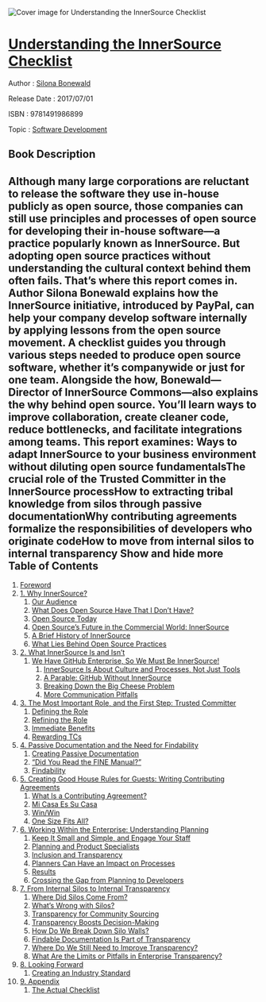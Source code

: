 ![Cover image for Understanding the InnerSource Checklist](https://imgdetail.ebookreading.net/cover/cover/software_development/EB9781491986899.jpg)

[Understanding the InnerSource Checklist](https://ebookreading.net/view/book/Understanding+the+InnerSource+Checklist-EB9781491986899_1.html "Understanding the InnerSource Checklist")
====================================================================================================================

Author : [Silona Bonewald](https://ebookreading.net/search/author/Silona+Bonewald)

Release Date : 2017/07/01

ISBN : 9781491986899

Topic : [Software Development](https://ebookreading.net/search/category/software-development)

Book Description
-----------------

 Although many large corporations are reluctant to release the software they use in-house publicly as open source, those companies can still use principles and processes of open source for developing their in-house software—a practice popularly known as InnerSource. But adopting open source practices without understanding the cultural context behind them often fails. That’s where this report comes in.
Author Silona Bonewald explains how the InnerSource initiative, introduced by PayPal, can help your company develop software internally by applying lessons from the open source movement. A checklist guides you through various steps needed to produce open source software, whether it’s companywide or just for one team.
Alongside the how, Bonewald—Director of InnerSource Commons—also explains the why behind open source. You’ll learn ways to improve collaboration, create cleaner code, reduce bottlenecks, and facilitate integrations among teams.
This report examines:
Ways to adapt InnerSource to your business environment without diluting open source fundamentalsThe crucial role of the Trusted Committer in the InnerSource processHow to extracting tribal knowledge from silos through passive documentationWhy contributing agreements formalize the responsibilities of developers who originate codeHow to move from internal silos to internal transparency        Show and hide more                
Table of Contents
-----------------

1. [Foreword](https://ebookreading.net/view/book/Understanding+the+InnerSource+Checklist-EB9781491986899_4.html#foreword)
1. [1. Why InnerSource?](https://ebookreading.net/view/book/Understanding+the+InnerSource+Checklist-EB9781491986899_5.html#why_innersourceques)
    1. [Our Audience](https://ebookreading.net/view/book/Understanding+the+InnerSource+Checklist-EB9781491986899_5.html#our_audience)
    1. [What Does Open Source Have That I Don’t Have?](https://ebookreading.net/view/book/Understanding+the+InnerSource+Checklist-EB9781491986899_5.html#what_does_open_sour)
    1. [Open Source Today](https://ebookreading.net/view/book/Understanding+the+InnerSource+Checklist-EB9781491986899_5.html#open_source_today)
    1. [Open Source’s Future in the Commercial World: InnerSource](https://ebookreading.net/view/book/Understanding+the+InnerSource+Checklist-EB9781491986899_5.html#open_sourceapostrop)
    1. [A Brief History of InnerSource](https://ebookreading.net/view/book/Understanding+the+InnerSource+Checklist-EB9781491986899_5.html#a_brief_history_of_)
    1. [What Lies Behind Open Source Practices](https://ebookreading.net/view/book/Understanding+the+InnerSource+Checklist-EB9781491986899_5.html#what_lies_behind_op)
1. [2. What InnerSource Is and Isn’t](https://ebookreading.net/view/book/Understanding+the+InnerSource+Checklist-EB9781491986899_6.html#what_innersource_is)
    1. [We Have GitHub Enterprise, So We Must Be InnerSource!](https://ebookreading.net/view/book/Understanding+the+InnerSource+Checklist-EB9781491986899_6.html#we_have_github_ente)
        1. [InnerSource Is About Culture and Processes, Not Just Tools](https://ebookreading.net/view/book/Understanding+the+InnerSource+Checklist-EB9781491986899_6.html#innersource_is_abou)
        1. [A Parable: GitHub Without InnerSource](https://ebookreading.net/view/book/Understanding+the+InnerSource+Checklist-EB9781491986899_6.html#a_parable_github_wi)
        1. [Breaking Down the Big Cheese Problem](https://ebookreading.net/view/book/Understanding+the+InnerSource+Checklist-EB9781491986899_6.html#breaking_down_the_b)
        1. [More Communication Pitfalls](https://ebookreading.net/view/book/Understanding+the+InnerSource+Checklist-EB9781491986899_6.html#more_communication_)
1. [3. The Most Important Role, and the First Step: Trusted Committer](https://ebookreading.net/view/book/Understanding+the+InnerSource+Checklist-EB9781491986899_7.html#the_most_important_)
    1. [Defining the Role](https://ebookreading.net/view/book/Understanding+the+InnerSource+Checklist-EB9781491986899_7.html#defining_the_role)
    1. [Refining the Role](https://ebookreading.net/view/book/Understanding+the+InnerSource+Checklist-EB9781491986899_7.html#refining_the_role)
    1. [Immediate Benefits](https://ebookreading.net/view/book/Understanding+the+InnerSource+Checklist-EB9781491986899_7.html#immediate_benefits)
    1. [Rewarding TCs](https://ebookreading.net/view/book/Understanding+the+InnerSource+Checklist-EB9781491986899_7.html#rewarding_tcs)
1. [4. Passive Documentation and the Need for Findability](https://ebookreading.net/view/book/Understanding+the+InnerSource+Checklist-EB9781491986899_8.html#passive_documentati)
    1. [Creating Passive Documentation](https://ebookreading.net/view/book/Understanding+the+InnerSource+Checklist-EB9781491986899_8.html#creating_passive_do)
    1. [“Did You Read the FINE Manual?”](https://ebookreading.net/view/book/Understanding+the+InnerSource+Checklist-EB9781491986899_8.html#quotation_markdid_y)
    1. [Findability](https://ebookreading.net/view/book/Understanding+the+InnerSource+Checklist-EB9781491986899_8.html#findability)
1. [5. Creating Good House Rules for Guests: Writing Contributing Agreements](https://ebookreading.net/view/book/Understanding+the+InnerSource+Checklist-EB9781491986899_9.html#creating_good_house)
    1. [What Is a Contributing Agreement?](https://ebookreading.net/view/book/Understanding+the+InnerSource+Checklist-EB9781491986899_9.html#what_is_a_contribut)
    1. [Mi Casa Es Su Casa](https://ebookreading.net/view/book/Understanding+the+InnerSource+Checklist-EB9781491986899_9.html#mi_casa_es_su_casa)
    1. [Win/Win](https://ebookreading.net/view/book/Understanding+the+InnerSource+Checklist-EB9781491986899_9.html#winsoliduswin)
    1. [One Size Fits All?](https://ebookreading.net/view/book/Understanding+the+InnerSource+Checklist-EB9781491986899_9.html#one_size_fits_allqu)
1. [6. Working Within the Enterprise: Understanding Planning](https://ebookreading.net/view/book/Understanding+the+InnerSource+Checklist-EB9781491986899_10.html#working_within_the_)
    1. [Keep It Small and Simple, and Engage Your Staff](https://ebookreading.net/view/book/Understanding+the+InnerSource+Checklist-EB9781491986899_10.html#keep_it_small_and_s)
    1. [Planning and Product Specialists](https://ebookreading.net/view/book/Understanding+the+InnerSource+Checklist-EB9781491986899_10.html#planning_and_produc)
    1. [Inclusion and Transparency](https://ebookreading.net/view/book/Understanding+the+InnerSource+Checklist-EB9781491986899_10.html#inclusion_and_trans)
    1. [Planners Can Have an Impact on Processes](https://ebookreading.net/view/book/Understanding+the+InnerSource+Checklist-EB9781491986899_10.html#planners_can_have_a)
    1. [Results](https://ebookreading.net/view/book/Understanding+the+InnerSource+Checklist-EB9781491986899_10.html#results)
    1. [Crossing the Gap from Planning to Developers](https://ebookreading.net/view/book/Understanding+the+InnerSource+Checklist-EB9781491986899_10.html#crossing_the_gap_fr)
1. [7. From Internal Silos to Internal Transparency](https://ebookreading.net/view/book/Understanding+the+InnerSource+Checklist-EB9781491986899_11.html#from_internal_silos)
    1. [Where Did Silos Come From?](https://ebookreading.net/view/book/Understanding+the+InnerSource+Checklist-EB9781491986899_11.html#where_did_silos_com)
    1. [What’s Wrong with Silos?](https://ebookreading.net/view/book/Understanding+the+InnerSource+Checklist-EB9781491986899_11.html#whatapostrophes_wro)
    1. [Transparency for Community Sourcing](https://ebookreading.net/view/book/Understanding+the+InnerSource+Checklist-EB9781491986899_11.html#transparency_for_co)
    1. [Transparency Boosts Decision-Making](https://ebookreading.net/view/book/Understanding+the+InnerSource+Checklist-EB9781491986899_11.html#transparency_boosts)
    1. [How Do We Break Down Silo Walls?](https://ebookreading.net/view/book/Understanding+the+InnerSource+Checklist-EB9781491986899_11.html#how_do_we_break_dow)
    1. [Findable Documentation Is Part of Transparency](https://ebookreading.net/view/book/Understanding+the+InnerSource+Checklist-EB9781491986899_11.html#findable_documentat)
    1. [Where Do We Still Need to Improve Transparency?](https://ebookreading.net/view/book/Understanding+the+InnerSource+Checklist-EB9781491986899_11.html#where_do_we_still_n)
    1. [What Are the Limits or Pitfalls in Enterprise Transparency?](https://ebookreading.net/view/book/Understanding+the+InnerSource+Checklist-EB9781491986899_11.html#what_are_the_limits)
1. [8. Looking Forward](https://ebookreading.net/view/book/Understanding+the+InnerSource+Checklist-EB9781491986899_12.html#looking_forward)
    1. [Creating an Industry Standard](https://ebookreading.net/view/book/Understanding+the+InnerSource+Checklist-EB9781491986899_12.html#creating_an_industr)
1. [9. Appendix](https://ebookreading.net/view/book/Understanding+the+InnerSource+Checklist-EB9781491986899_13.html#appendix)
    1. [The Actual Checklist](https://ebookreading.net/view/book/Understanding+the+InnerSource+Checklist-EB9781491986899_13.html#the_actual_checklis)
